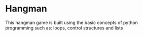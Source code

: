 # Hangman
This hangman game is built using the basic concepts of python programming such as: loops, control structures and lists
